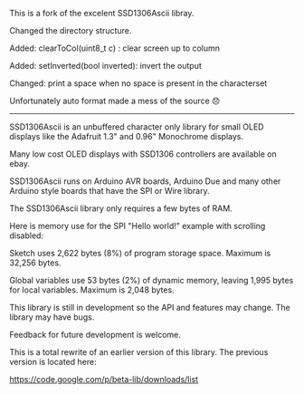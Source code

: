 This is a fork of the excelent SSD1306Ascii libray.

Changed the directory structure.

Added: clearToCol(uint8_t c) : clear screen up to column

Added: setInverted(bool inverted): invert the output

Changed: print a space when no space is present in the characterset

Unfortunately auto format made a mess of the source  :disappointed:

---

SSD1306Ascii is an unbuffered character only library for small OLED
displays like the Adafruit 1.3" and 0.96" Monochrome displays.

Many low cost OLED displays with SSD1306 controllers are available on ebay.

SSD1306Ascii runs on Arduino AVR boards, Arduino Due and many other
Arduino style boards that have the SPI or Wire library.

The SSD1306Ascii library only requires a few bytes of RAM.

Here is memory use for the SPI "Hello world!" example with
scrolling disabled:

Sketch uses 2,622 bytes (8%) of program storage space.
Maximum is 32,256 bytes.

Global variables use 53 bytes (2%) of dynamic memory, leaving 1,995 
bytes for local variables. Maximum is 2,048 bytes.

This library is still in development so the API and features may
change. The library may have bugs. 

Feedback for future development is welcome.

This is a total rewrite of an earlier version of this library. 
The previous version is located here:

https://code.google.com/p/beta-lib/downloads/list






